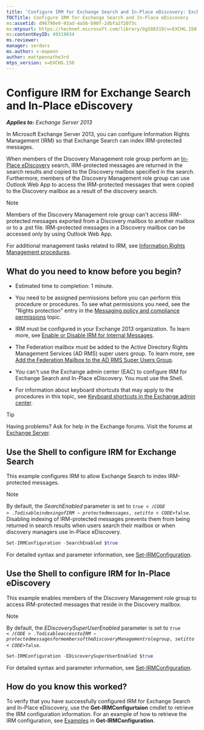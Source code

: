 ```yaml
---
title: 'Configure IRM for Exchange Search and In-Place eDiscovery: Exchange 2013 Help'
TOCTitle: Configure IRM for Exchange Search and In-Place eDiscovery
ms:assetid: d96790e9-93ad-4a56-b90f-2dbfa2f2073c
ms:mtpsurl: https://technet.microsoft.com/library/Gg588319(v=EXCHG.150)
ms:contentKeyID: 49319934
ms.reviewer: 
manager: serdars
ms.author: v-mapenn
author: mattpennathe3rd
mtps_version: v=EXCHG.150
---
```


# Configure IRM for Exchange Search and In-Place eDiscovery

_**Applies to:** Exchange Server 2013_

In Microsoft Exchange Server 2013, you can configure Information Rights Management (IRM) so that Exchange Search can index IRM-protected messages.

When members of the Discovery Management role group perform an [In-Place eDiscovery](https://docs.microsoft.com/exchange/security-and-compliance/in-place-ediscovery/in-place-ediscovery) search, IRM-protected messages are returned in the search results and copied to the Discovery mailbox specified in the search. Furthermore, members of the Discovery Management role group can use Outlook Web App to access the IRM-protected messages that were copied to the Discovery mailbox as a result of the discovery search.

> [!NOTE]
> Members of the Discovery Management role group can't access IRM-protected messages exported from a Discovery mailbox to another mailbox or to a .pst file. IRM-protected messages in a Discovery mailbox can be accessed only by using Outlook Web App.

For additional management tasks related to IRM, see [Information Rights Management procedures](information-rights-management-procedures-exchange-2013-help.md).

## What do you need to know before you begin?

- Estimated time to completion: 1 minute.

- You need to be assigned permissions before you can perform this procedure or procedures. To see what permissions you need, see the "Rights protection" entry in the [Messaging policy and compliance permissions](messaging-policy-and-compliance-permissions-exchange-2013-help.md) topic.

- IRM must be configured in your Exchange 2013 organization. To learn more, see [Enable or Disable IRM for Internal Messages](enable-or-disable-irm-for-internal-messages-exchange-2013-help.md).

- The Federation mailbox must be added to the Active Directory Rights Management Services (AD RMS) super users group. To learn more, see [Add the Federation Mailbox to the AD RMS Super Users Group](add-the-federation-mailbox-to-the-ad-rms-super-users-group-exchange-2013-help.md).

- You can't use the Exchange admin center (EAC) to configure IRM for Exchange Search and In-Place eDiscovery. You must use the Shell.

- For information about keyboard shortcuts that may apply to the procedures in this topic, see [Keyboard shortcuts in the Exchange admin center](keyboard-shortcuts-in-the-exchange-admin-center-2013-help.md).

> [!TIP]
> Having problems? Ask for help in the Exchange forums. Visit the forums at [Exchange Server](https://go.microsoft.com/fwlink/p/?linkid=60612).

## Use the Shell to configure IRM for Exchange Search

This example configures IRM to allow Exchange Search to index IRM-protected messages.

> [!NOTE]
> By default, the <EM>SearchEnabled</EM> parameter is set to <CODE>$true</CODE>. To disable indexing of IRM-protected messages, set it to <CODE>$false</CODE>. Disabling indexing of IRM-protected messages prevents them from being returned in search results when users search their mailbox or when discovery managers use In-Place eDiscovery.

```powershell
Set-IRMConfiguration -SearchEnabled $true
```

For detailed syntax and parameter information, see [Set-IRMConfiguration](https://technet.microsoft.com/library/dd979792\(v=exchg.150\)).

## Use the Shell to configure IRM for In-Place eDiscovery

This example enables members of the Discovery Management role group to access IRM-protected messages that reside in the Discovery mailbox.

> [!NOTE]
> By default, the <EM>EDiscoverySuperUserEnabled</EM> parameter is set to <CODE>$true</CODE>. To disable access to IRM-protected messages for members of the Discovery Management role group, set it to <CODE>$false</CODE>.

```powershell
Set-IRMConfiguration -EDiscoverySuperUserEnabled $true
```

For detailed syntax and parameter information, see [Set-IRMConfiguration](https://technet.microsoft.com/library/dd979792\(v=exchg.150\)).

## How do you know this worked?

To verify that you have successfully configured IRM for Exchange Search and In-Place eDiscovery, use the **Get-IRMConfigurtaion** cmdlet to retrieve the IRM configuration information. For an example of how to retrieve the IRM configuration, see [Examples](https://technet.microsoft.com/e1821219-fe18-4642-a9c2-58eb0aadd61a\(exchg.150\)#examples) in **Get-IRMConfiguration**.
